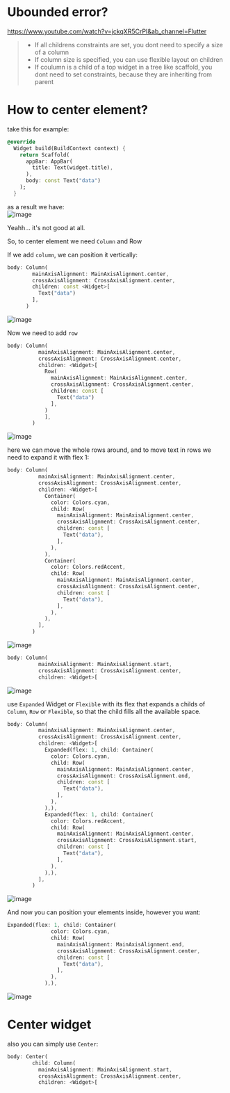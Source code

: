 # Ubounded error?
https://www.youtube.com/watch?v=jckqXR5CrPI&ab_channel=Flutter

> - If all childrens constraints are set, you dont need to specify a size of a column
> - If column size is specified, you can use flexible layout on children
> - If coulumn is a child of a top widget in a tree like scaffold, you dont need to set constraints, because they are inheriting from parent

# How to center element?


take this for example:  

```dart
@override
  Widget build(BuildContext context) {
    return Scaffold(
      appBar: AppBar(
        title: Text(widget.title),
      ),
      body: const Text("data")
    );
  }
```
as a result we have:  
![image](https://user-images.githubusercontent.com/63263301/216997729-321f509c-3425-44ee-a2b6-b96d5616d082.png)

Yeahh... it's not good at all.  

So, to center element we need `Column` and Row  

If we add `column`, we can position it vertically:  

```dart
body: Column(
        mainAxisAlignment: MainAxisAlignment.center,
        crossAxisAlignment: CrossAxisAlignment.center,
        children: const <Widget>[
          Text("data")
        ],
      )
```

![image](https://user-images.githubusercontent.com/63263301/216998518-87e82625-de9b-44e3-a0f7-afe89d5866af.png)

Now we need to add `row`

```dart
body: Column(
          mainAxisAlignment: MainAxisAlignment.center,
          crossAxisAlignment: CrossAxisAlignment.center,
          children: <Widget>[
            Row(
              mainAxisAlignment: MainAxisAlignment.center,
              crossAxisAlignment: CrossAxisAlignment.center,
              children: const [
                Text("data")
              ],
            )
            ],
        )
```

![image](https://user-images.githubusercontent.com/63263301/216999277-b167b406-82b5-4cd2-a29d-e3ccb2d8de4a.png)

here we can move the whole rows around, and to move text in rows we need to expand it with flex 1:

```dart
body: Column(
          mainAxisAlignment: MainAxisAlignment.center,
          crossAxisAlignment: CrossAxisAlignment.center,
          children: <Widget>[
            Container(
              color: Colors.cyan,
              child: Row(
                mainAxisAlignment: MainAxisAlignment.center,
                crossAxisAlignment: CrossAxisAlignment.center,
                children: const [
                  Text("data"),
                ],
              ),
            ),
            Container(
              color: Colors.redAccent,
              child: Row(
                mainAxisAlignment: MainAxisAlignment.center,
                crossAxisAlignment: CrossAxisAlignment.center,
                children: const [
                  Text("data"),
                ],
              ),
            ),
          ],
        )
```

![image](https://user-images.githubusercontent.com/63263301/217004315-9af4fc67-4c5f-4523-ba96-1e9dba699040.png)


```dart
body: Column(
          mainAxisAlignment: MainAxisAlignment.start,
          crossAxisAlignment: CrossAxisAlignment.center,
          children: <Widget>[
```

![image](https://user-images.githubusercontent.com/63263301/217005516-6e6645d8-77c7-4b73-9933-9ae1b01492db.png)

use `Expanded` Widget or `Flexible` with its flex that expands a childs of `Column`, `Row` or `Flexible`, so that the child fills all the available space.


```dart
body: Column(
          mainAxisAlignment: MainAxisAlignment.center,
          crossAxisAlignment: CrossAxisAlignment.center,
          children: <Widget>[
            Expanded(flex: 1, child: Container(
              color: Colors.cyan,
              child: Row(
                mainAxisAlignment: MainAxisAlignment.center,
                crossAxisAlignment: CrossAxisAlignment.end,
                children: const [
                  Text("data"),
                ],
              ),
            ),),
            Expanded(flex: 1, child: Container(
              color: Colors.redAccent,
              child: Row(
                mainAxisAlignment: MainAxisAlignment.center,
                crossAxisAlignment: CrossAxisAlignment.start,
                children: const [
                  Text("data"),
                ],
              ),
            ),),
          ],
        )
```
![image](https://user-images.githubusercontent.com/63263301/217007869-9479a8bc-7cb2-4c52-aeba-52d7fa037680.png)

And now you can position your elements inside, however you want:  

```dart
Expanded(flex: 1, child: Container(
              color: Colors.cyan,
              child: Row(
                mainAxisAlignment: MainAxisAlignment.end,
                crossAxisAlignment: CrossAxisAlignment.center,
                children: const [
                  Text("data"),
                ],
              ),
            ),),
```

![image](https://user-images.githubusercontent.com/63263301/217008427-d1098ec0-ea32-440c-a40e-217a58df7bea.png)


# Center widget

also you can simply use `Center`:  

```dart
body: Center(
        child: Column(
          mainAxisAlignment: MainAxisAlignment.start,
          crossAxisAlignment: CrossAxisAlignment.center,
          children: <Widget>[
```
